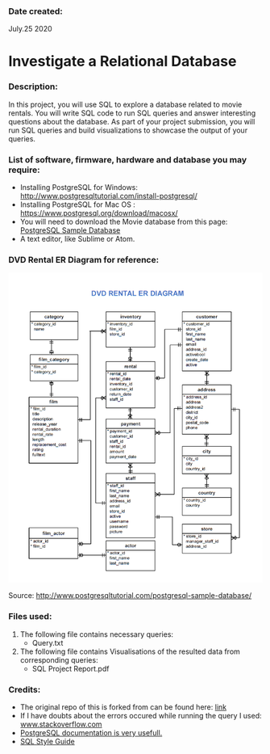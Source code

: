 ### Date created:
July.25 2020

# Investigate a Relational Database

### Description:
In this project, you will use SQL to explore a database related to movie rentals. You will write SQL code to run SQL queries and answer interesting questions about the database. As part of your project submission, you will run SQL queries and build visualizations to showcase the output of your queries.

### List of software, firmware, hardware and database you may require:
* Installing PostgreSQL for Windows: http://www.postgresqltutorial.com/install-postgresql/
* Installing PostgreSQL for Mac OS : https://www.postgresql.org/download/macosx/
* You will need to download the Movie database from this page: [PostgreSQL Sample Database](https://www.postgresqltutorial.com/postgresql-sample-database/)
* A text editor, like Sublime or Atom.

### DVD Rental ER Diagram for reference:
<img src="Project-1 SQL/dvdrentalERD.png" width="1000">

Source: http://www.postgresqltutorial.com/postgresql-sample-database/

### Files used:
1. The following file contains necessary queries:
   * Query.txt	
2. The following file contains Visualisations of the resulted data from corresponding queries:
   * SQL Project Report.pdf

### Credits:
* The original repo of this is forked from can be found here: [link](https://github.com/udacity/pdsnd_github.git "Git")
* If I have doubts about the errors occured while running the query I used: www.stackoverflow.com
* [PostgreSQL documentation is very usefull.](https://www.postgresql.org/docs/12/index.html)
* [SQL Style Guide](https://www.sqlstyle.guide/)

